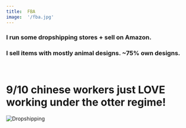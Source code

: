 ```yaml
---
title:  FBA
image:  '/fba.jpg'
---
```

### I run some dropshipping stores + sell on Amazon.

### I sell items with mostly animal designs. ~75% own designs.
‎
‎
# 9/10 chinese workers just LOVE working under the otter regime!
![Dropshipping](/dropshipping.jpg)